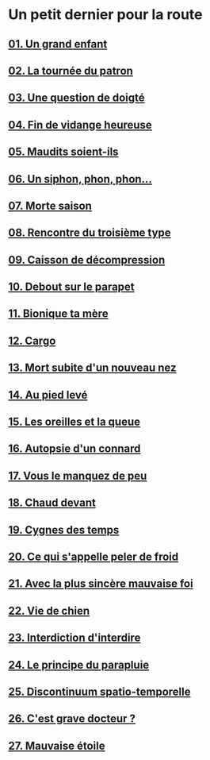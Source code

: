 # Un petit dernier pour la route

## [01. Un grand enfant](https://github.com/MichelTerrier/Un-petit-dernier-pour-la-route/blob/main/01.%20Un%20grand%20enfant.pdf)

## [02. La tournée du patron](https://github.com/MichelTerrier/Un-petit-dernier-pour-la-route/blob/main/02.%20La%20tourn%C3%A9e%20du%20patron.pdf)

## [03. Une question de doigté](https://github.com/MichelTerrier/Un-petit-dernier-pour-la-route/blob/main/03.%20Une%20question%20de%20doigt%C3%A9.pdf)

## [04. Fin de vidange heureuse](https://github.com/MichelTerrier/Un-petit-dernier-pour-la-route/blob/main/04.%20Fin%20de%20vidange%20heureuse.pdf)

## [05. Maudits soient-ils](https://github.com/MichelTerrier/Un-petit-dernier-pour-la-route/blob/main/05.%20Maudits%20soient-ils.pdf)

## [06. Un siphon, phon, phon...](https://github.com/MichelTerrier/Un-petit-dernier-pour-la-route/blob/main/06.%20Un%20siphon%2C%20phon%2C%20phon.pdf)

## [07. Morte saison](https://github.com/MichelTerrier/Un-petit-dernier-pour-la-route/blob/main/07.%20Morte%20saison.pdf)

## [08. Rencontre du troisième type](https://github.com/MichelTerrier/Un-petit-dernier-pour-la-route/blob/main/08.%20Rencontre%20du%20troisi%C3%A8me%20type.pdf)

## [09. Caisson de décompression](https://github.com/MichelTerrier/Un-petit-dernier-pour-la-route/blob/main/09.%20Caisson%20de%20d%C3%A9compression.pdf)

## [10. Debout sur le parapet](https://github.com/MichelTerrier/Un-petit-dernier-pour-la-route/blob/main/10.%20Debout%20sur%20le%20parapet.pdf)

## [11. Bionique ta mère](https://github.com/MichelTerrier/Un-petit-dernier-pour-la-route/blob/main/11.%20Bionique%20ta%20m%C3%A8re.pdf)

## [12. Cargo](https://github.com/MichelTerrier/Un-petit-dernier-pour-la-route/blob/main/12.%20Cargo.pdf)

## [13. Mort subite d'un nouveau nez](https://github.com/MichelTerrier/Un-petit-dernier-pour-la-route/blob/main/13.%20Mort%20subite%20d'un%20nouveau%20nez.pdf)

## [14. Au pied levé](https://github.com/MichelTerrier/Un-petit-dernier-pour-la-route/blob/main/14.%20Au%20pied%20lev%C3%A9.pdf)

## [15. Les oreilles et la queue](https://github.com/MichelTerrier/Un-petit-dernier-pour-la-route/blob/main/15.%20Les%20oreilles%20et%20la%20queue.pdf)

## [16. Autopsie d'un connard](https://github.com/MichelTerrier/Un-petit-dernier-pour-la-route/blob/main/16.%20Autopsie%20d'un%20connard.pdf)

## [17. Vous le manquez de peu](https://github.com/MichelTerrier/Un-petit-dernier-pour-la-route/blob/main/17.%20Vous%20le%20manquez%20de%20peu%20!.pdf)

## [18. Chaud devant](https://github.com/MichelTerrier/Un-petit-dernier-pour-la-route/blob/main/18.%20Chaud%20devant%20!.pdf)

## [19. Cygnes des temps](https://github.com/MichelTerrier/Un-petit-dernier-pour-la-route/blob/main/19.%20Cygnes%20des%20temps.pdf)

## [20. Ce qui s'appelle peler de froid](https://github.com/MichelTerrier/Un-petit-dernier-pour-la-route/blob/main/20.%20Ce%20qui%20s'appelle%20peler%20de%20froid.pdf)

## [21. Avec la plus sincère mauvaise foi](https://github.com/MichelTerrier/Un-petit-dernier-pour-la-route/blob/main/21.%20Avec%20la%20plus%20sinc%C3%A8re%20mauvaise%20foi.pdf)

## [22. Vie de chien](https://github.com/MichelTerrier/Un-petit-dernier-pour-la-route/blob/main/22.%20Vie%20de%20chien.pdf)

## [23. Interdiction d'interdire](https://github.com/MichelTerrier/Un-petit-dernier-pour-la-route/blob/main/23.%20Interdiction%20d%E2%80%99interdire.pdf)

## [24. Le principe du parapluie](https://github.com/MichelTerrier/Un-petit-dernier-pour-la-route/blob/main/24.%20Le%20principe%20du%20parapluie.pdf)

## [25. Discontinuum spatio-temporelle](https://github.com/MichelTerrier/Un-petit-dernier-pour-la-route/blob/main/25.%20Discontinuum%20spatio-temporelle.pdf)

## [26. C'est grave docteur ?](https://github.com/MichelTerrier/Un-petit-dernier-pour-la-route/blob/main/26.%20C%E2%80%99est%20grave%20Docteur.pdf)

## [27. Mauvaise étoile](https://github.com/MichelTerrier/Un-petit-dernier-pour-la-route/blob/main/27.%20Mauvaise%20%C3%A9toile.pdf)
